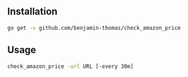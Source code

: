 ## Installation

```bash
go get -v github.com/benjamin-thomas/check_amazon_price
```

## Usage

```bash
check_amazon_price -url URL [-every 30m]
```
